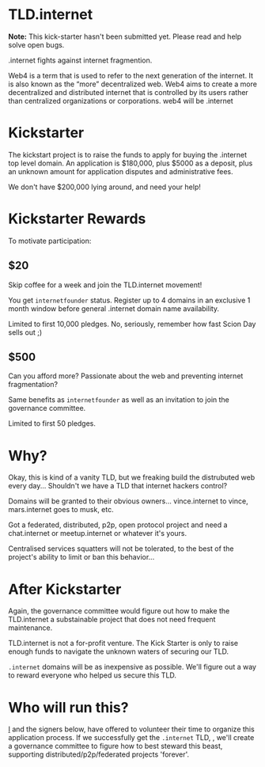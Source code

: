 # TLD.internet

**Note:** This kick-starter hasn't been submitted yet. Please read and help solve open bugs.

.internet fights against internet fragmention.

Web4 is a term that is used to refer to the next generation of the internet. It is also known as the “more” decentralized web. Web4 aims to create a more decentralized and distributed internet that is controlled by its users rather than centralized organizations or corporations. web4 will be .internet

# Kickstarter
The kickstart project is to raise the funds to apply for buying the .internet top level domain. An application is $180,000,
plus $5000 as a deposit, plus an unknown amount for application disputes and administrative fees.

We don't have $200,000 lying around, and need your help!

# Kickstarter Rewards

To motivate participation:

## $20

Skip coffee for a week and join the TLD.internet movement!

You get ``internetfounder`` status. Register up to 4 domains in an exclusive 1 month window 
before general .internet domain name availability.
 
Limited to first 10,000 pledges. No, seriously, remember how fast Scion Day sells out ;)

## $500

Can you afford more? Passionate about the web and preventing internet fragmentation?

Same benefits as ``internetfounder`` as well as an invitation to join the governance committee.

Limited to first 50 pledges.

# Why?
Okay, this is kind of a vanity TLD, but we freaking build the distrubuted web every day...  Shouldn't we have a TLD that 
internet hackers control?

Domains will be granted to their obvious owners... vince.internet to vince, mars.internet goes to musk, etc.

Got a federated, distributed, p2p, open protocol project and need a chat.internet or meetup.internet or whatever it's yours.

Centralised services squatters will not be tolerated, to the best of the project's ability to limit or ban this behavior...

# After Kickstarter
Again, the governance committee would figure out how to make the TLD.internet a substainable project that does not need frequent maintenance.

TLD.internet is not a for-profit venture. The Kick Starter is only to raise enough funds to navigate the unknown waters of securing our TLD.

``.internet`` domains will be as inexpensive as possible. We'll figure out a way to reward everyone who helped us 
secure this TLD.

# Who will run this?
[I](http://github.com/nixiator) and the signers below, have offered to volunteer their time to organize this application process. If we successfully get the `.internet` TLD, , we'll create a governance committee to figure how to best steward this beast, supporting distributed/p2p/federated projects 'forever'.

